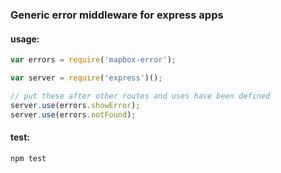 ### Generic error middleware for express apps

#### usage:
``` javascript
var errors = require('mapbox-error');

var server = require('express')();

// put these after other routes and uses have been defined
server.use(errors.showError);
server.use(errors.notFound);

```

#### test:

`npm test`